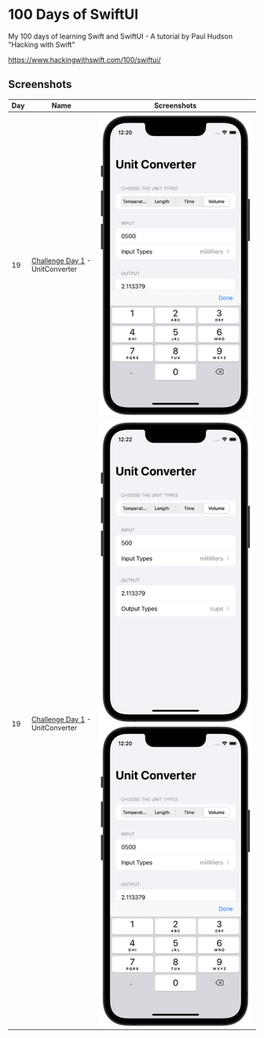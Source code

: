 # 100 Days of SwiftUI

My 100 days of learning Swift and SwiftUI - A tutorial by Paul Hudson "Hacking with Swift"

https://www.hackingwithswift.com/100/swiftui/

## Screenshots

|Day|Name|Screenshots|
|--|--|--|
|19|[Challenge Day 1](day019-SwiftUI) - UnitConverter|<img src="day019-SwiftUI/Screenshots/UnitConverter_2.png" width="400"/>|
|19|[Challenge Day 1](day019-SwiftUI) - UnitConverter|![Image](day019-SwiftUI/Screenshots/UnitConverter.png)  ![Image](day019-SwiftUI/Screenshots/UnitConverter_2.png)|
